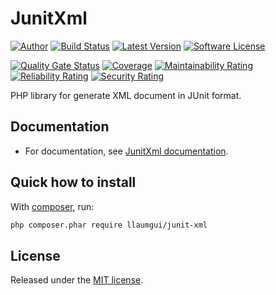 # JunitXml

[![Author][ico-twitter]][link-twitter]
[![Build Status][ico-ghactions]][link-ghactions]
[![Latest Version][ico-version]][link-packagist]
[![Software License][ico-license]](LICENSE)

[![Quality Gate Status][ico-sonarcloud-gate]][link-sonarcloud-gate]
[![Coverage][ico-sonarcloud-coverage]][link-sonarcloud-coverage]
[![Maintainability Rating][ico-sonarcloud-maintainability]][link-sonarcloud-maintainability]
[![Reliability Rating][ico-sonarcloud-reliability]][link-sonarcloud-reliability]
[![Security Rating][ico-sonarcloud-security]][link-sonarcloud-security]

PHP library for generate XML document in JUnit format.

## Documentation

* For documentation, see [JunitXml documentation](https://llaumgui.github.io/JunitXml/).

## Quick how to install

With [composer](https://getcomposer.org/doc/00-intro.md#installation-linux-unix-osx), run:

```bash
php composer.phar require llaumgui/junit-xml
```

## License

Released under the [MIT license](http://www.opensource.org/licenses/MIT).

[ico-twitter]: https://img.shields.io/static/v1?label=Author&message=llaumgui&color=50ABF1&logo=twitter&style=flat-square
[link-twitter]: https://twitter.com/llaumgui
[ico-ghactions]: https://img.shields.io/github/workflow/status/llaumgui/JunitXml/DevOps?style=flat-square&logo=github&label=DevOps
[link-ghactions]: https://github.com/llaumgui/JunitXml/actions
[ico-version]: https://img.shields.io/packagist/v/llaumgui/junit-xml?include_prereleases&label=Package%20version&style=flat-square&logo=packagist
[link-packagist]: https://packagist.org/packages/llaumgui/junit-xml
[ico-license]: https://img.shields.io/github/license/llaumgui/JunitXml?style=flat-square
[ico-sonarcloud-gate]: https://sonarcloud.io/api/project_badges/measure?branch=main&project=llaumgui-github%3Ajunit-xml&metric=alert_status
[link-sonarcloud-gate]: https://sonarcloud.io/dashboard?id=llaumgui-github%3Ajunit-xml&branch=main
[ico-sonarcloud-coverage]: https://sonarcloud.io/api/project_badges/measure?project=llaumgui-github%3Ajunit-xml&metric=coverage
[link-sonarcloud-coverage]: https://sonarcloud.io/dashboard?id=llaumgui-github%3Ajunit-xml
[ico-sonarcloud-maintainability]: https://sonarcloud.io/api/project_badges/measure?project=llaumgui-github%3Ajunit-xml&metric=sqale_rating
[link-sonarcloud-maintainability]: https://sonarcloud.io/dashboard?id=llaumgui-github%3Ajunit-xml
[ico-sonarcloud-reliability]: https://sonarcloud.io/api/project_badges/measure?project=llaumgui-github%3Ajunit-xml&metric=reliability_rating
[link-sonarcloud-reliability]: https://sonarcloud.io/dashboard?id=llaumgui-github%3Ajunit-xml
[ico-sonarcloud-security]: https://sonarcloud.io/api/project_badges/measure?project=llaumgui-github%3Ajunit-xml&metric=security_rating
[link-sonarcloud-security]: https://sonarcloud.io/dashboard?id=llaumgui-github%3Ajunit-xml
